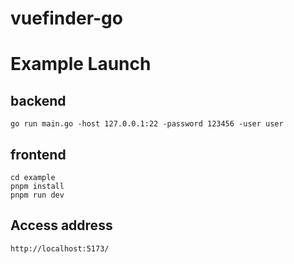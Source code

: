 # vuefinder-go

# Example Launch

## backend

```
go run main.go -host 127.0.0.1:22 -password 123456 -user user
```

## frontend

```
cd example
pnpm install
pnpm run dev
```

## Access address
```
http://localhost:5173/
```
